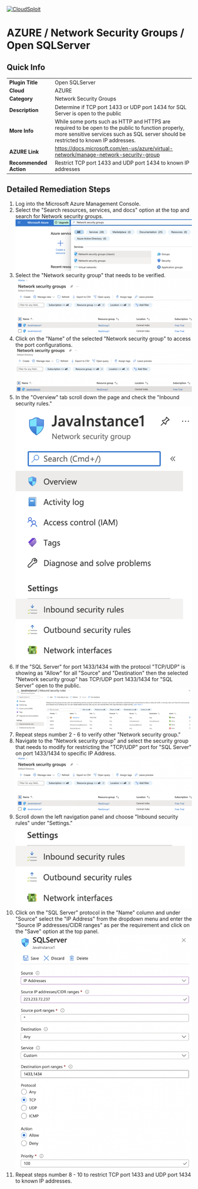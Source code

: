 [![CloudSploit](https://cloudsploit.com/img/logo-new-big-text-100.png "CloudSploit")](https://cloudsploit.com)

# AZURE / Network Security Groups / Open SQLServer

## Quick Info

| | |
|-|-|
| **Plugin Title** | Open SQLServer |
| **Cloud** | AZURE |
| **Category** | Network Security Groups |
| **Description** | Determine if TCP port 1433 or UDP port 1434 for SQL Server is open to the public |
| **More Info** | While some ports such as HTTP and HTTPS are required to be open to the public to function properly, more sensitive services such as SQL server should be restricted to known IP addresses. |
| **AZURE Link** | https://docs.microsoft.com/en-us/azure/virtual-network/manage-network-security-group |
| **Recommended Action** | Restrict TCP port 1433 and UDP port 1434 to known IP addresses |

## Detailed Remediation Steps
1. Log into the Microsoft Azure Management Console.
2. Select the "Search resources, services, and docs" option at the top and search for Network security groups. </br> <img src="/resources/azure/networksecuritygroups/open-sqlserver/step2.png"/>
3.  Select the "Network security group" that needs to be verified. </br> <img src="/resources/azure/networksecuritygroups/open-sqlserver/step3.png"/>
4. Click on the "Name" of the selected "Network security group" to access the port configurations. </br> <img src="/resources/azure/networksecuritygroups/open-sqlserver/step4.png"/>
5. In the "Overview" tab scroll down the page and check the "Inbound security rules." </br> <img src="/resources/azure/networksecuritygroups/open-sqlserver/step5.png"/>
6. If the "SQL Server" for port 1433/1434 with the protocol "TCP/UDP" is showing as "Allow" for all "Source" and "Destination" then the selected  "Network security group" has TCP/UDP port 1433/1434 for "SQL Server" open to the public. </br>  <img src="/resources/azure/networksecuritygroups/open-sqlserver/step6.png"/>
7. Repeat steps number 2 - 6 to verify other "Network security group." </br>
8. Navigate to the "Network security group" and select the security group that needs to modify for restricting the "TCP/UDP" port for "SQL Server" on port 1433/1434 to specific IP Address.</br>  <img src="/resources/azure/networksecuritygroups/open-sqlserver/step8.png"/>
9. Scroll down the left navigation panel and choose "Inbound security rules" under "Settings."</br>  <img src="/resources/azure/networksecuritygroups/open-sqlserver/step9.png"/>
10. Click on the "SQL Server" protocol in the "Name" column and under "Source" select the "IP Address" from the dropdown menu and enter the "Source IP addresses/CIDR ranges" as per the requirement and click on the "Save" option at the top panel. </br>  <img src="/resources/azure/networksecuritygroups/open-sqlserver/step10.png"/>
11. Repeat steps number 8 - 10 to restrict TCP port 1433 and UDP port 1434 to known IP addresses.</br>
